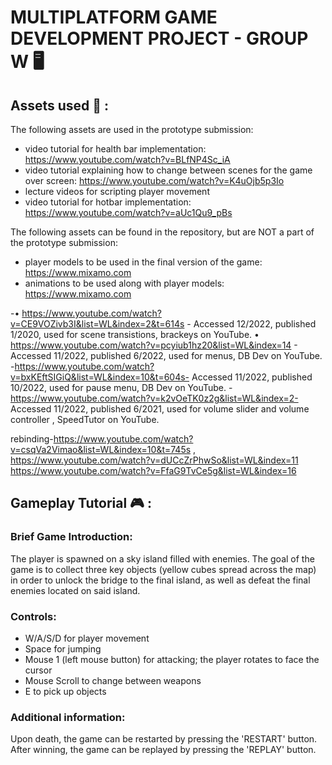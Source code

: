 # MULTIPLATFORM GAME DEVELOPMENT PROJECT - GROUP W :desktop_computer:

## Assets used :art: :

The following assets are used in the prototype submission:

- video tutorial for health bar implementation: https://www.youtube.com/watch?v=BLfNP4Sc_iA
- video tutorial explaining how to change between scenes for the game over screen: https://www.youtube.com/watch?v=K4uOjb5p3Io
- lecture videos for scripting player movement
- video tutorial for hotbar implementation: https://www.youtube.com/watch?v=aUc1Qu9_pBs

The following assets can be found in the repository, but are NOT a part of the prototype submission:
- player models to be used in the final version of the game: https://www.mixamo.com
- animations to be used along with player models: https://www.mixamo.com

-• https://www.youtube.com/watch?v=CE9VOZivb3I&list=WL&index=2&t=614s - Accessed 12/2022, published 1/2020, used for scene transistions, brackeys on YouTube.
• https://www.youtube.com/watch?v=pcyiub1hz20&list=WL&index=14 - Accessed 11/2022, published 6/2022, used for menus, DB Dev on YouTube.
-https://www.youtube.com/watch?v=bxKEftSIGiQ&list=WL&index=10&t=604s- Accessed 11/2022, published 10/2022, used for pause menu, DB Dev on YouTube.
-https://www.youtube.com/watch?v=k2vOeTK0z2g&list=WL&index=2- Accessed 11/2022, published 6/2021, used for volume slider and volume controller , SpeedTutor on YouTube.

rebinding-https://www.youtube.com/watch?v=csqVa2Vimao&list=WL&index=10&t=745s , https://www.youtube.com/watch?v=dUCcZrPhwSo&list=WL&index=11
https://www.youtube.com/watch?v=FfaG9TvCe5g&list=WL&index=16




## Gameplay Tutorial :video_game: :
### Brief Game Introduction:
The player is spawned on a sky island filled with enemies. The goal of the game is to collect three key objects
(yellow cubes spread across the map) in order to unlock the bridge to the final island, as well as defeat the final
enemies located on said island.

### Controls: 
- W/A/S/D for player movement
- Space for jumping
- Mouse 1 (left mouse button) for attacking; the player rotates to face the cursor
- Mouse Scroll to change between weapons
- E to pick up objects

### Additional information:
Upon death, the game can be restarted by pressing the 'RESTART' button. After winning, the game can be 
replayed by pressing the 'REPLAY' button.
